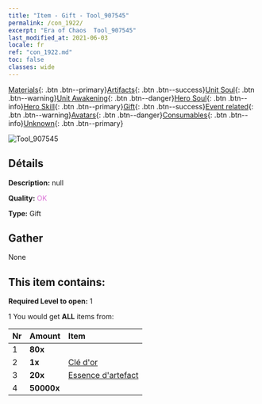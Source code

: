 ```yaml
---
title: "Item - Gift - Tool_907545"
permalink: /con_1922/
excerpt: "Era of Chaos  Tool_907545"
last_modified_at: 2021-06-03
locale: fr
ref: "con_1922.md"
toc: false
classes: wide
---
```

 [Materials](/ItemsFR/){: .btn .btn--primary}[Artifacts](/ItemsFR/Artifacts/){: .btn .btn--success}[Unit Soul](/ItemsFR/UnitSoul/){: .btn .btn--warning}[Unit Awakening](/ItemsFR/UnitAwakening/){: .btn .btn--danger}[Hero Soul](/ItemsFR/HeroSoul/){: .btn .btn--info}[Hero Skill](/ItemsFR/HeroSkill/){: .btn .btn--primary}[Gift](/ItemsFR/Gift/){: .btn .btn--success}[Event related](/ItemsFR/Events/){: .btn .btn--warning}[Avatars](/ItemsFR/Avatars/){: .btn .btn--danger}[Consumables](/ItemsFR/Consumables/){: .btn .btn--info}[Unknown](/ItemsFR/Unknown/){: .btn .btn--primary}

 ![Tool_907545](/images/t/i_907219.png)

## Détails
 **Description:** null

 **Quality:** <span style="color: #DA70D6">OK</span>

 **Type:** Gift

## Gather

  None

## This item contains:

 **Required Level to open:** 1

 1 You would get **ALL** items  from:

  | Nr | Amount |     Item    |
  |:---|:-------|:------------|
  | 1 |  **80x** | <i class="fas fa-gem"/> |  | 
  | 2 |  **1x** | [Clé d'or](/ItemsFR/con_783/) |  | 
  | 3 |  **20x** | [Essence d'artefact](/ItemsFR/con_905/) |  | 
  | 4 |  **50000x** | <i class="fas fa-coins"/> |  | 
